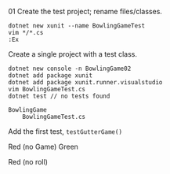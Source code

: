 
01 Create the test project; rename files/classes.

    dotnet new xunit --name BowlingGameTest
    vim */*.cs
    :Ex

Create a single project with a test class.

    dotnet new console -n BowlingGame02
    dotnet add package xunit
    dotnet add package xunit.runner.visualstudio
    vim BowlingGameTest.cs
    dotnet test // no tests found

    BowlingGame
        BowlingGameTest.cs

Add the first test, `testGutterGame()` 

Red (no Game)
Green

Red (no roll)
